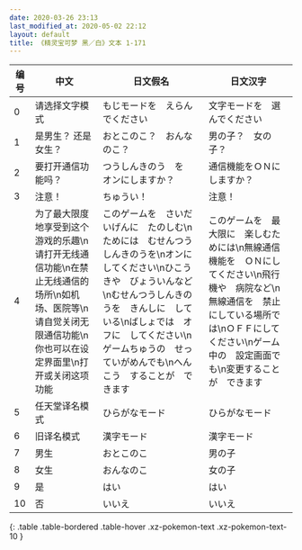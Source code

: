 ```yaml
---
date: 2020-03-26 23:13
last_modified_at: 2020-05-02 22:12
layout: default
title: 《精灵宝可梦 黑／白》文本 1-171
---
```

| 编号 | 中文 | 日文假名 | 日文汉字 |
| ---- | ---- | ---- | --- |
| 0 | 请选择文字模式 | もじモードを　えらんでください | 文字モードを　選んでください |
| 1 | 是男生？ 还是女生？ | おとこのこ？　おんなのこ？ | 男の子？　女の子？ |
| 2 | 要打开通信功能吗？ | つうしんきのう　を　オンにしますか？ | 通信機能をＯＮにしますか？ |
| 3 | 注意！ | ちゅうい！ | 注意！ |
| 4 | 为了最大限度地享受到这个游戏的乐趣\n请打开无线通信功能\n在禁止无线通信的场所\n如机场、医院等\n请自觉关闭无限通信功能\n你也可以在设定界面里\n打开或关闭这项功能 | このゲームを　さいだいげんに　たのしむ\nためには　むせんつうしんきのうを\nオンに　してください\nひこうきや　びょういんなど\nむせんつうしんきのうを　きんしに　している\nばしょでは　オフに　してください\nゲームちゅうの　せっていがめんでも\nへんこう　することが　できます　 | このゲームを　最大限に　楽しむためには\n無線通信機能を　ＯＮにしてください\n飛行機や　病院など\n無線通信を　禁止にしている場所では\nＯＦＦにしてください\nゲーム中の　設定画面でも\n変更することが　できます |
| 5 | 任天堂译名模式 | ひらがなモード | ひらがなモード |
| 6 | 旧译名模式 | 漢字モード | 漢字モード |
| 7 | 男生 | おとこのこ | 男の子 |
| 8 | 女生 | おんなのこ | 女の子 |
| 9 | 是 | はい | はい |
| 10 | 否 | いいえ | いいえ |
{: .table .table-bordered .table-hover .xz-pokemon-text .xz-pokemon-text-10 }